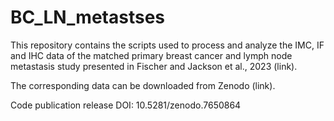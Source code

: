 # BC_LN_metastses
This repository contains the scripts used to process and analyze the IMC, IF and IHC data of the matched primary breast cancer and lymph node metastasis study presented in Fischer and Jackson et al., 2023 (link).

The corresponding data can be downloaded from Zenodo (link).

Code publication release DOI: 10.5281/zenodo.7650864
